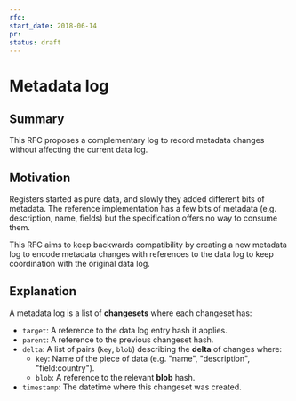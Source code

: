```yaml
---
rfc:
start_date: 2018-06-14
pr:
status: draft
---
```


# Metadata log

## Summary

This RFC proposes a complementary log to record metadata changes without
affecting the current data log.


## Motivation

Registers started as pure data, and slowly they added different bits of
metadata. The reference implementation has a few bits of metadata (e.g.
description, name, fields) but the specification offers no way to consume
them.

This RFC aims to keep backwards compatibility by creating a new metadata log
to encode metadata changes with references to the data log to keep
coordination with the original data log.


## Explanation

A metadata log is a list of **changesets** where each changeset has:

* `target`: A reference to the data log entry hash it applies.
* `parent`: A reference to the previous changeset hash.
* `delta`: A list of pairs (`key`, `blob`) describing the **delta** of changes where:
  * `key`: Name of the piece of data (e.g. "name", "description",
      "field:country").
  * `blob`: A reference to the relevant **blob** hash.
* `timestamp`: The datetime where this changeset was created.



